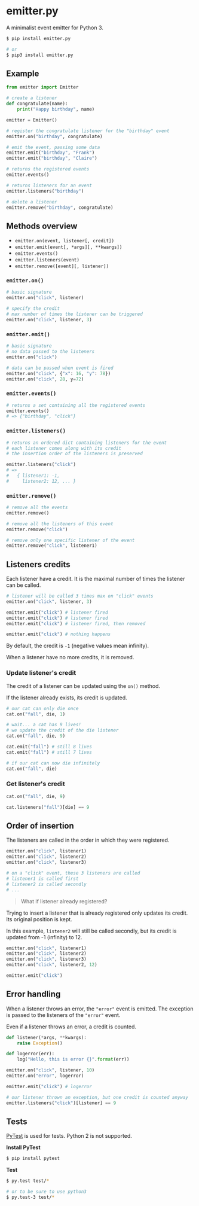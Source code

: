 # emitter.py
A minimalist event emitter for Python 3.

```sh
$ pip install emitter.py

# or
$ pip3 install emitter.py
```

## Example

```python
from emitter import Emitter

# create a listener
def congratulate(name):
    print("Happy birthday", name)

emitter = Emitter()

# register the congratulate listener for the "birthday" event
emitter.on("birthday", congratulate)

# emit the event, passing some data
emitter.emit("birthday", "Frank")
emitter.emit("birthday", "Claire")

# returns the registered events
emitter.events()

# returns listeners for an event
emitter.listeners("birthday")

# delete a listener
emitter.remove("birthday", congratulate)
```

## Methods overview

* `emitter.on(event, listener[, credit])`
* `emitter.emit(event[, *args][, **kwargs])`
* `emitter.events()`
* `emitter.listeners(event)`
* `emitter.remove([event][, listener])`

### `emitter.on()`

```python
# basic signature
emitter.on("click", listener)

# specify the credit
# max number of times the listener can be triggered
emitter.on("click", listener, 3)
```

### `emitter.emit()`

```python
# basic signature
# no data passed to the listeners
emitter.on("click")

# data can be passed when event is fired
emitter.on("click", {"x": 16, "y": 78})
emitter.on("click", 28, y=72)
```

### `emitter.events()`

```python
# returns a set containing all the registered events
emitter.events()
# => {"birthday", "click"}
```

### `emitter.listeners()`

```python
# returns an ordered dict containing listeners for the event
# each listener comes along with its credit
# the insertion order of the listeners is preserved

emitter.listeners("click")
# =>
#   { listener1: -1,
#     listener2: 12, ... }
```

### `emitter.remove()`

```python
# remove all the events
emitter.remove()

# remove all the listeners of this event
emitter.remove("click")

# remove only one specific listener of the event
emitter.remove("click", listener1)
```

## Listeners credits

Each listener have a credit. It is the maximal number of times the listener can be called.

```python
# listener will be called 3 times max on "click" events
emitter.on("click", listener, 3)

emitter.emit("click") # listener fired
emitter.emit("click") # listener fired
emitter.emit("click") # listener fired, then removed

emitter.emit("click") # nothing happens
```

By default, the credit is `-1` (negative values mean infinity).

When a listener have no more credits, it is removed.

### Update listener's credit

The credit of a listener can be updated using the `on()` method.

If the listener already exists, its credit is updated.

```python
# our cat can only die once
cat.on("fall", die, 1)

# wait... a cat has 9 lives!
# we update the credit of the die listener
cat.on("fall", die, 9)

cat.emit("fall") # still 8 lives
cat.emit("fall") # still 7 lives

# if our cat can now die infinitely
cat.on("fall", die)
```

### Get listener's credit

```python
cat.on("fall", die, 9)

cat.listeners("fall")[die] == 9
```


## Order of insertion

The listeners are called in the order in which they were registered.

```python
emitter.on("click", listener1)
emitter.on("click", listener2)
emitter.on("click", listener3)

# on a "click" event, these 3 listeners are called
# listener1 is called first
# listener2 is called secondly
# ...
```

> What if listener already registered?

Trying to insert a listener that is already registered only updates its credit.
Its original position is kept.

In this example, `listener2` will still be called secondly, but its credit is updated from -1 (infinity) to 12.

```python
emitter.on("click", listener1)
emitter.on("click", listener2)
emitter.on("click", listener3)
emitter.on("click", listener2, 12)

emitter.emit("click")
```

## Error handling

When a listener throws an error, the `"error"` event is emitted.
The exception is passed to the listeners of the `"error"` event.

Even if a listener throws an error, a credit is counted.

```python
def listener(*args, **kwargs):
    raise Exception()

def logerror(err):
    log("Hello, this is error {}".format(err))

emitter.on("click", listener, 10)
emitter.on("error", logerror)

emitter.emit("click") # logerror

# our listener thrown an exception, but one credit is counted anyway
emitter.listeners("click")[listener] == 9
```

## Tests

[PyTest][pytest] is used for tests. Python 2 is not supported.

**Install PyTest**

```sh
$ pip install pytest
```

**Test**

```sh
$ py.test test/*

# or to be sure to use python3
$ py.test-3 test/*
```


[pytest]: http://pytest.org/
